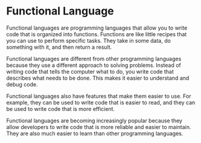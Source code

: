 # Functional Language

Functional languages are programming languages that allow you to write code that is organized into functions. Functions are like little recipes that you can use to perform specific tasks. They take in some data, do something with it, and then return a result.

Functional languages are different from other programming languages because they use a different approach to solving problems. Instead of writing code that tells the computer what to do, you write code that describes what needs to be done. This makes it easier to understand and debug code.

Functional languages also have features that make them easier to use. For example, they can be used to write code that is easier to read, and they can be used to write code that is more efficient.

Functional languages are becoming increasingly popular because they allow developers to write code that is more reliable and easier to maintain. They are also much easier to learn than other programming languages.

